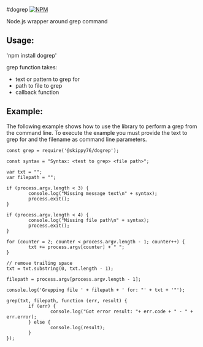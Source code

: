 #dogrep
[![NPM](https://nodei.co/npm/@skippy76/dogrep.png?downloads=true&stars=true)](https://nodei.co/npm/@skippy76/dogrep/)

Node.js wrapper around grep command

Usage:
------

'npm install dogrep'

grep function takes:

- text or pattern to grep for
- path to file to grep
- callback function

Example:
--------

The following example shows how to use the library to perform a grep from the command line.  To execute the example you must provide the text to grep for and the filename as command line parameters.

```
const grep = require('@skippy76/dogrep');

const syntax = "Syntax: <test to grep> <file path>";

var txt = "";
var filepath = "";

if (process.argv.length < 3) {
        console.log("Missing message text\n" + syntax);
        process.exit();
}

if (process.argv.length < 4) {
        console.log("Missing file path\n" + syntax);
        process.exit();
}

for (counter = 2; counter < process.argv.length - 1; counter++) {
        txt += process.argv[counter] + " ";
}

// remove trailing space
txt = txt.substring(0, txt.length - 1);

filepath = process.argv[process.argv.length - 1];

console.log('Grepping file ' + filepath + ' for: "' + txt + '"');

grep(txt, filepath, function (err, result) {
        if (err) {
                console.log("Got error result: "+ err.code + " - " + err.error);
        } else {
                console.log(result);
        }
});
```


